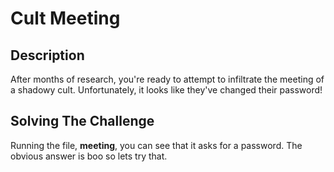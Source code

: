 # Cult Meeting

## Description
After months of research, you're ready to attempt to infiltrate the meeting of a shadowy cult. Unfortunately, it looks like they've changed their password!

## Solving The Challenge
Running the file, **meeting**, you can see that it asks for a password. The obvious answer is boo so lets try that.

